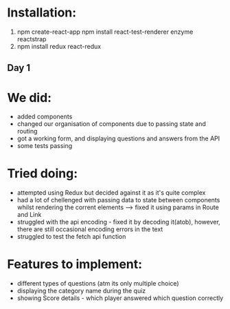 # Installation:
1. npm create-react-app
npm install react-test-renderer
enzyme
reactstrap
3.	npm install redux react-redux

## Day 1
# We did:
- added components
- changed our organisation of components due to passing state and routing
- got a working form, and displaying questions and answers from the API
- some tests passing
# Tried doing:
- attempted using Redux but decided against it as it's quite complex
- had a lot of chellenged with passing data to state between components whilst rendering the corrent elements --> fixed it using params in Route and Link
- struggled with the api encoding - fixed it by decoding it(atob), however, there are still occasional encoding errors in the text
- struggled to test the fetch api function


# Features to implement:
- different types of questions (atm its only multiple choice)
- displaying the category name during the quiz
- showing Score details - which player answered which question correctly